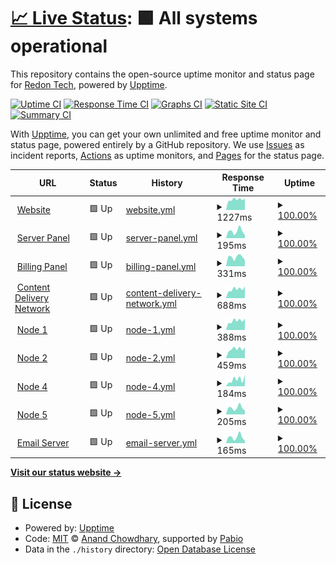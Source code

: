 # [📈 Live Status](https://status.redon.tech): <!--live status--> **🟩 All systems operational**

This repository contains the open-source uptime monitor and status page for [Redon Tech](https://redon.tech), powered by [Upptime](https://github.com/upptime/upptime).

[![Uptime CI](https://github.com/Redon-Tech/status/workflows/Uptime%20CI/badge.svg)](https://github.com/Redon-Tech/status/actions?query=workflow%3A%22Uptime+CI%22)
[![Response Time CI](https://github.com/Redon-Tech/status/workflows/Response%20Time%20CI/badge.svg)](https://github.com/Redon-Tech/status/actions?query=workflow%3A%22Response+Time+CI%22)
[![Graphs CI](https://github.com/Redon-Tech/status/workflows/Graphs%20CI/badge.svg)](https://github.com/Redon-Tech/status/actions?query=workflow%3A%22Graphs+CI%22)
[![Static Site CI](https://github.com/Redon-Tech/status/workflows/Static%20Site%20CI/badge.svg)](https://github.com/Redon-Tech/status/actions?query=workflow%3A%22Static+Site+CI%22)
[![Summary CI](https://github.com/Redon-Tech/status/workflows/Summary%20CI/badge.svg)](https://github.com/Redon-Tech/status/actions?query=workflow%3A%22Summary+CI%22)

With [Upptime](https://upptime.js.org), you can get your own unlimited and free uptime monitor and status page, powered entirely by a GitHub repository. We use [Issues](https://github.com/Redon-Tech/status/issues) as incident reports, [Actions](https://github.com/Redon-Tech/status/actions) as uptime monitors, and [Pages](https://status.redon.tech) for the status page.

<!--start: status pages-->
<!-- This summary is generated by Upptime (https://github.com/upptime/upptime) -->
<!-- Do not edit this manually, your changes will be overwritten -->
<!-- prettier-ignore -->
| URL | Status | History | Response Time | Uptime |
| --- | ------ | ------- | ------------- | ------ |
| <img alt="" src="https://icons.duckduckgo.com/ip3/redon.tech.ico" height="13"> [Website](https://redon.tech) | 🟩 Up | [website.yml](https://github.com/Redon-Tech/status/commits/HEAD/history/website.yml) | <details><summary><img alt="Response time graph" src="./graphs/website/response-time-week.png" height="20"> 1227ms</summary><br><a href="https://status.redon.tech/history/website"><img alt="Response time 1106" src="https://img.shields.io/endpoint?url=https%3A%2F%2Fraw.githubusercontent.com%2FRedon-Tech%2Fstatus%2FHEAD%2Fapi%2Fwebsite%2Fresponse-time.json"></a><br><a href="https://status.redon.tech/history/website"><img alt="24-hour response time 1453" src="https://img.shields.io/endpoint?url=https%3A%2F%2Fraw.githubusercontent.com%2FRedon-Tech%2Fstatus%2FHEAD%2Fapi%2Fwebsite%2Fresponse-time-day.json"></a><br><a href="https://status.redon.tech/history/website"><img alt="7-day response time 1227" src="https://img.shields.io/endpoint?url=https%3A%2F%2Fraw.githubusercontent.com%2FRedon-Tech%2Fstatus%2FHEAD%2Fapi%2Fwebsite%2Fresponse-time-week.json"></a><br><a href="https://status.redon.tech/history/website"><img alt="30-day response time 1170" src="https://img.shields.io/endpoint?url=https%3A%2F%2Fraw.githubusercontent.com%2FRedon-Tech%2Fstatus%2FHEAD%2Fapi%2Fwebsite%2Fresponse-time-month.json"></a><br><a href="https://status.redon.tech/history/website"><img alt="1-year response time 1106" src="https://img.shields.io/endpoint?url=https%3A%2F%2Fraw.githubusercontent.com%2FRedon-Tech%2Fstatus%2FHEAD%2Fapi%2Fwebsite%2Fresponse-time-year.json"></a></details> | <details><summary><a href="https://status.redon.tech/history/website">100.00%</a></summary><a href="https://status.redon.tech/history/website"><img alt="All-time uptime 100.00%" src="https://img.shields.io/endpoint?url=https%3A%2F%2Fraw.githubusercontent.com%2FRedon-Tech%2Fstatus%2FHEAD%2Fapi%2Fwebsite%2Fuptime.json"></a><br><a href="https://status.redon.tech/history/website"><img alt="24-hour uptime 100.00%" src="https://img.shields.io/endpoint?url=https%3A%2F%2Fraw.githubusercontent.com%2FRedon-Tech%2Fstatus%2FHEAD%2Fapi%2Fwebsite%2Fuptime-day.json"></a><br><a href="https://status.redon.tech/history/website"><img alt="7-day uptime 100.00%" src="https://img.shields.io/endpoint?url=https%3A%2F%2Fraw.githubusercontent.com%2FRedon-Tech%2Fstatus%2FHEAD%2Fapi%2Fwebsite%2Fuptime-week.json"></a><br><a href="https://status.redon.tech/history/website"><img alt="30-day uptime 100.00%" src="https://img.shields.io/endpoint?url=https%3A%2F%2Fraw.githubusercontent.com%2FRedon-Tech%2Fstatus%2FHEAD%2Fapi%2Fwebsite%2Fuptime-month.json"></a><br><a href="https://status.redon.tech/history/website"><img alt="1-year uptime 100.00%" src="https://img.shields.io/endpoint?url=https%3A%2F%2Fraw.githubusercontent.com%2FRedon-Tech%2Fstatus%2FHEAD%2Fapi%2Fwebsite%2Fuptime-year.json"></a></details>
| <img alt="" src="https://icons.duckduckgo.com/ip3/panel.redon.tech.ico" height="13"> [Server Panel](https://panel.redon.tech) | 🟩 Up | [server-panel.yml](https://github.com/Redon-Tech/status/commits/HEAD/history/server-panel.yml) | <details><summary><img alt="Response time graph" src="./graphs/server-panel/response-time-week.png" height="20"> 195ms</summary><br><a href="https://status.redon.tech/history/server-panel"><img alt="Response time 199" src="https://img.shields.io/endpoint?url=https%3A%2F%2Fraw.githubusercontent.com%2FRedon-Tech%2Fstatus%2FHEAD%2Fapi%2Fserver-panel%2Fresponse-time.json"></a><br><a href="https://status.redon.tech/history/server-panel"><img alt="24-hour response time 130" src="https://img.shields.io/endpoint?url=https%3A%2F%2Fraw.githubusercontent.com%2FRedon-Tech%2Fstatus%2FHEAD%2Fapi%2Fserver-panel%2Fresponse-time-day.json"></a><br><a href="https://status.redon.tech/history/server-panel"><img alt="7-day response time 195" src="https://img.shields.io/endpoint?url=https%3A%2F%2Fraw.githubusercontent.com%2FRedon-Tech%2Fstatus%2FHEAD%2Fapi%2Fserver-panel%2Fresponse-time-week.json"></a><br><a href="https://status.redon.tech/history/server-panel"><img alt="30-day response time 183" src="https://img.shields.io/endpoint?url=https%3A%2F%2Fraw.githubusercontent.com%2FRedon-Tech%2Fstatus%2FHEAD%2Fapi%2Fserver-panel%2Fresponse-time-month.json"></a><br><a href="https://status.redon.tech/history/server-panel"><img alt="1-year response time 199" src="https://img.shields.io/endpoint?url=https%3A%2F%2Fraw.githubusercontent.com%2FRedon-Tech%2Fstatus%2FHEAD%2Fapi%2Fserver-panel%2Fresponse-time-year.json"></a></details> | <details><summary><a href="https://status.redon.tech/history/server-panel">100.00%</a></summary><a href="https://status.redon.tech/history/server-panel"><img alt="All-time uptime 100.00%" src="https://img.shields.io/endpoint?url=https%3A%2F%2Fraw.githubusercontent.com%2FRedon-Tech%2Fstatus%2FHEAD%2Fapi%2Fserver-panel%2Fuptime.json"></a><br><a href="https://status.redon.tech/history/server-panel"><img alt="24-hour uptime 100.00%" src="https://img.shields.io/endpoint?url=https%3A%2F%2Fraw.githubusercontent.com%2FRedon-Tech%2Fstatus%2FHEAD%2Fapi%2Fserver-panel%2Fuptime-day.json"></a><br><a href="https://status.redon.tech/history/server-panel"><img alt="7-day uptime 100.00%" src="https://img.shields.io/endpoint?url=https%3A%2F%2Fraw.githubusercontent.com%2FRedon-Tech%2Fstatus%2FHEAD%2Fapi%2Fserver-panel%2Fuptime-week.json"></a><br><a href="https://status.redon.tech/history/server-panel"><img alt="30-day uptime 100.00%" src="https://img.shields.io/endpoint?url=https%3A%2F%2Fraw.githubusercontent.com%2FRedon-Tech%2Fstatus%2FHEAD%2Fapi%2Fserver-panel%2Fuptime-month.json"></a><br><a href="https://status.redon.tech/history/server-panel"><img alt="1-year uptime 100.00%" src="https://img.shields.io/endpoint?url=https%3A%2F%2Fraw.githubusercontent.com%2FRedon-Tech%2Fstatus%2FHEAD%2Fapi%2Fserver-panel%2Fuptime-year.json"></a></details>
| <img alt="" src="https://icons.duckduckgo.com/ip3/billing.redon.tech.ico" height="13"> [Billing Panel](https://billing.redon.tech) | 🟩 Up | [billing-panel.yml](https://github.com/Redon-Tech/status/commits/HEAD/history/billing-panel.yml) | <details><summary><img alt="Response time graph" src="./graphs/billing-panel/response-time-week.png" height="20"> 331ms</summary><br><a href="https://status.redon.tech/history/billing-panel"><img alt="Response time 320" src="https://img.shields.io/endpoint?url=https%3A%2F%2Fraw.githubusercontent.com%2FRedon-Tech%2Fstatus%2FHEAD%2Fapi%2Fbilling-panel%2Fresponse-time.json"></a><br><a href="https://status.redon.tech/history/billing-panel"><img alt="24-hour response time 243" src="https://img.shields.io/endpoint?url=https%3A%2F%2Fraw.githubusercontent.com%2FRedon-Tech%2Fstatus%2FHEAD%2Fapi%2Fbilling-panel%2Fresponse-time-day.json"></a><br><a href="https://status.redon.tech/history/billing-panel"><img alt="7-day response time 331" src="https://img.shields.io/endpoint?url=https%3A%2F%2Fraw.githubusercontent.com%2FRedon-Tech%2Fstatus%2FHEAD%2Fapi%2Fbilling-panel%2Fresponse-time-week.json"></a><br><a href="https://status.redon.tech/history/billing-panel"><img alt="30-day response time 328" src="https://img.shields.io/endpoint?url=https%3A%2F%2Fraw.githubusercontent.com%2FRedon-Tech%2Fstatus%2FHEAD%2Fapi%2Fbilling-panel%2Fresponse-time-month.json"></a><br><a href="https://status.redon.tech/history/billing-panel"><img alt="1-year response time 320" src="https://img.shields.io/endpoint?url=https%3A%2F%2Fraw.githubusercontent.com%2FRedon-Tech%2Fstatus%2FHEAD%2Fapi%2Fbilling-panel%2Fresponse-time-year.json"></a></details> | <details><summary><a href="https://status.redon.tech/history/billing-panel">100.00%</a></summary><a href="https://status.redon.tech/history/billing-panel"><img alt="All-time uptime 98.54%" src="https://img.shields.io/endpoint?url=https%3A%2F%2Fraw.githubusercontent.com%2FRedon-Tech%2Fstatus%2FHEAD%2Fapi%2Fbilling-panel%2Fuptime.json"></a><br><a href="https://status.redon.tech/history/billing-panel"><img alt="24-hour uptime 100.00%" src="https://img.shields.io/endpoint?url=https%3A%2F%2Fraw.githubusercontent.com%2FRedon-Tech%2Fstatus%2FHEAD%2Fapi%2Fbilling-panel%2Fuptime-day.json"></a><br><a href="https://status.redon.tech/history/billing-panel"><img alt="7-day uptime 100.00%" src="https://img.shields.io/endpoint?url=https%3A%2F%2Fraw.githubusercontent.com%2FRedon-Tech%2Fstatus%2FHEAD%2Fapi%2Fbilling-panel%2Fuptime-week.json"></a><br><a href="https://status.redon.tech/history/billing-panel"><img alt="30-day uptime 100.00%" src="https://img.shields.io/endpoint?url=https%3A%2F%2Fraw.githubusercontent.com%2FRedon-Tech%2Fstatus%2FHEAD%2Fapi%2Fbilling-panel%2Fuptime-month.json"></a><br><a href="https://status.redon.tech/history/billing-panel"><img alt="1-year uptime 98.54%" src="https://img.shields.io/endpoint?url=https%3A%2F%2Fraw.githubusercontent.com%2FRedon-Tech%2Fstatus%2FHEAD%2Fapi%2Fbilling-panel%2Fuptime-year.json"></a></details>
| <img alt="" src="https://icons.duckduckgo.com/ip3/cdn.redon.tech.ico" height="13"> [Content Delivery Network](https://cdn.redon.tech) | 🟩 Up | [content-delivery-network.yml](https://github.com/Redon-Tech/status/commits/HEAD/history/content-delivery-network.yml) | <details><summary><img alt="Response time graph" src="./graphs/content-delivery-network/response-time-week.png" height="20"> 688ms</summary><br><a href="https://status.redon.tech/history/content-delivery-network"><img alt="Response time 625" src="https://img.shields.io/endpoint?url=https%3A%2F%2Fraw.githubusercontent.com%2FRedon-Tech%2Fstatus%2FHEAD%2Fapi%2Fcontent-delivery-network%2Fresponse-time.json"></a><br><a href="https://status.redon.tech/history/content-delivery-network"><img alt="24-hour response time 797" src="https://img.shields.io/endpoint?url=https%3A%2F%2Fraw.githubusercontent.com%2FRedon-Tech%2Fstatus%2FHEAD%2Fapi%2Fcontent-delivery-network%2Fresponse-time-day.json"></a><br><a href="https://status.redon.tech/history/content-delivery-network"><img alt="7-day response time 688" src="https://img.shields.io/endpoint?url=https%3A%2F%2Fraw.githubusercontent.com%2FRedon-Tech%2Fstatus%2FHEAD%2Fapi%2Fcontent-delivery-network%2Fresponse-time-week.json"></a><br><a href="https://status.redon.tech/history/content-delivery-network"><img alt="30-day response time 661" src="https://img.shields.io/endpoint?url=https%3A%2F%2Fraw.githubusercontent.com%2FRedon-Tech%2Fstatus%2FHEAD%2Fapi%2Fcontent-delivery-network%2Fresponse-time-month.json"></a><br><a href="https://status.redon.tech/history/content-delivery-network"><img alt="1-year response time 625" src="https://img.shields.io/endpoint?url=https%3A%2F%2Fraw.githubusercontent.com%2FRedon-Tech%2Fstatus%2FHEAD%2Fapi%2Fcontent-delivery-network%2Fresponse-time-year.json"></a></details> | <details><summary><a href="https://status.redon.tech/history/content-delivery-network">100.00%</a></summary><a href="https://status.redon.tech/history/content-delivery-network"><img alt="All-time uptime 98.45%" src="https://img.shields.io/endpoint?url=https%3A%2F%2Fraw.githubusercontent.com%2FRedon-Tech%2Fstatus%2FHEAD%2Fapi%2Fcontent-delivery-network%2Fuptime.json"></a><br><a href="https://status.redon.tech/history/content-delivery-network"><img alt="24-hour uptime 100.00%" src="https://img.shields.io/endpoint?url=https%3A%2F%2Fraw.githubusercontent.com%2FRedon-Tech%2Fstatus%2FHEAD%2Fapi%2Fcontent-delivery-network%2Fuptime-day.json"></a><br><a href="https://status.redon.tech/history/content-delivery-network"><img alt="7-day uptime 100.00%" src="https://img.shields.io/endpoint?url=https%3A%2F%2Fraw.githubusercontent.com%2FRedon-Tech%2Fstatus%2FHEAD%2Fapi%2Fcontent-delivery-network%2Fuptime-week.json"></a><br><a href="https://status.redon.tech/history/content-delivery-network"><img alt="30-day uptime 99.96%" src="https://img.shields.io/endpoint?url=https%3A%2F%2Fraw.githubusercontent.com%2FRedon-Tech%2Fstatus%2FHEAD%2Fapi%2Fcontent-delivery-network%2Fuptime-month.json"></a><br><a href="https://status.redon.tech/history/content-delivery-network"><img alt="1-year uptime 98.45%" src="https://img.shields.io/endpoint?url=https%3A%2F%2Fraw.githubusercontent.com%2FRedon-Tech%2Fstatus%2FHEAD%2Fapi%2Fcontent-delivery-network%2Fuptime-year.json"></a></details>
| <img alt="" src="https://icons.duckduckgo.com/ip3/node1.redon.tech.ico" height="13"> [Node 1](https://node1.redon.tech:8080) | 🟩 Up | [node-1.yml](https://github.com/Redon-Tech/status/commits/HEAD/history/node-1.yml) | <details><summary><img alt="Response time graph" src="./graphs/node-1/response-time-week.png" height="20"> 388ms</summary><br><a href="https://status.redon.tech/history/node-1"><img alt="Response time 357" src="https://img.shields.io/endpoint?url=https%3A%2F%2Fraw.githubusercontent.com%2FRedon-Tech%2Fstatus%2FHEAD%2Fapi%2Fnode-1%2Fresponse-time.json"></a><br><a href="https://status.redon.tech/history/node-1"><img alt="24-hour response time 447" src="https://img.shields.io/endpoint?url=https%3A%2F%2Fraw.githubusercontent.com%2FRedon-Tech%2Fstatus%2FHEAD%2Fapi%2Fnode-1%2Fresponse-time-day.json"></a><br><a href="https://status.redon.tech/history/node-1"><img alt="7-day response time 388" src="https://img.shields.io/endpoint?url=https%3A%2F%2Fraw.githubusercontent.com%2FRedon-Tech%2Fstatus%2FHEAD%2Fapi%2Fnode-1%2Fresponse-time-week.json"></a><br><a href="https://status.redon.tech/history/node-1"><img alt="30-day response time 374" src="https://img.shields.io/endpoint?url=https%3A%2F%2Fraw.githubusercontent.com%2FRedon-Tech%2Fstatus%2FHEAD%2Fapi%2Fnode-1%2Fresponse-time-month.json"></a><br><a href="https://status.redon.tech/history/node-1"><img alt="1-year response time 357" src="https://img.shields.io/endpoint?url=https%3A%2F%2Fraw.githubusercontent.com%2FRedon-Tech%2Fstatus%2FHEAD%2Fapi%2Fnode-1%2Fresponse-time-year.json"></a></details> | <details><summary><a href="https://status.redon.tech/history/node-1">100.00%</a></summary><a href="https://status.redon.tech/history/node-1"><img alt="All-time uptime 99.40%" src="https://img.shields.io/endpoint?url=https%3A%2F%2Fraw.githubusercontent.com%2FRedon-Tech%2Fstatus%2FHEAD%2Fapi%2Fnode-1%2Fuptime.json"></a><br><a href="https://status.redon.tech/history/node-1"><img alt="24-hour uptime 100.00%" src="https://img.shields.io/endpoint?url=https%3A%2F%2Fraw.githubusercontent.com%2FRedon-Tech%2Fstatus%2FHEAD%2Fapi%2Fnode-1%2Fuptime-day.json"></a><br><a href="https://status.redon.tech/history/node-1"><img alt="7-day uptime 100.00%" src="https://img.shields.io/endpoint?url=https%3A%2F%2Fraw.githubusercontent.com%2FRedon-Tech%2Fstatus%2FHEAD%2Fapi%2Fnode-1%2Fuptime-week.json"></a><br><a href="https://status.redon.tech/history/node-1"><img alt="30-day uptime 99.96%" src="https://img.shields.io/endpoint?url=https%3A%2F%2Fraw.githubusercontent.com%2FRedon-Tech%2Fstatus%2FHEAD%2Fapi%2Fnode-1%2Fuptime-month.json"></a><br><a href="https://status.redon.tech/history/node-1"><img alt="1-year uptime 99.40%" src="https://img.shields.io/endpoint?url=https%3A%2F%2Fraw.githubusercontent.com%2FRedon-Tech%2Fstatus%2FHEAD%2Fapi%2Fnode-1%2Fuptime-year.json"></a></details>
| <img alt="" src="https://icons.duckduckgo.com/ip3/node2.redon.tech.ico" height="13"> [Node 2](https://node2.redon.tech:8080) | 🟩 Up | [node-2.yml](https://github.com/Redon-Tech/status/commits/HEAD/history/node-2.yml) | <details><summary><img alt="Response time graph" src="./graphs/node-2/response-time-week.png" height="20"> 459ms</summary><br><a href="https://status.redon.tech/history/node-2"><img alt="Response time 396" src="https://img.shields.io/endpoint?url=https%3A%2F%2Fraw.githubusercontent.com%2FRedon-Tech%2Fstatus%2FHEAD%2Fapi%2Fnode-2%2Fresponse-time.json"></a><br><a href="https://status.redon.tech/history/node-2"><img alt="24-hour response time 496" src="https://img.shields.io/endpoint?url=https%3A%2F%2Fraw.githubusercontent.com%2FRedon-Tech%2Fstatus%2FHEAD%2Fapi%2Fnode-2%2Fresponse-time-day.json"></a><br><a href="https://status.redon.tech/history/node-2"><img alt="7-day response time 459" src="https://img.shields.io/endpoint?url=https%3A%2F%2Fraw.githubusercontent.com%2FRedon-Tech%2Fstatus%2FHEAD%2Fapi%2Fnode-2%2Fresponse-time-week.json"></a><br><a href="https://status.redon.tech/history/node-2"><img alt="30-day response time 419" src="https://img.shields.io/endpoint?url=https%3A%2F%2Fraw.githubusercontent.com%2FRedon-Tech%2Fstatus%2FHEAD%2Fapi%2Fnode-2%2Fresponse-time-month.json"></a><br><a href="https://status.redon.tech/history/node-2"><img alt="1-year response time 396" src="https://img.shields.io/endpoint?url=https%3A%2F%2Fraw.githubusercontent.com%2FRedon-Tech%2Fstatus%2FHEAD%2Fapi%2Fnode-2%2Fresponse-time-year.json"></a></details> | <details><summary><a href="https://status.redon.tech/history/node-2">100.00%</a></summary><a href="https://status.redon.tech/history/node-2"><img alt="All-time uptime 94.23%" src="https://img.shields.io/endpoint?url=https%3A%2F%2Fraw.githubusercontent.com%2FRedon-Tech%2Fstatus%2FHEAD%2Fapi%2Fnode-2%2Fuptime.json"></a><br><a href="https://status.redon.tech/history/node-2"><img alt="24-hour uptime 100.00%" src="https://img.shields.io/endpoint?url=https%3A%2F%2Fraw.githubusercontent.com%2FRedon-Tech%2Fstatus%2FHEAD%2Fapi%2Fnode-2%2Fuptime-day.json"></a><br><a href="https://status.redon.tech/history/node-2"><img alt="7-day uptime 100.00%" src="https://img.shields.io/endpoint?url=https%3A%2F%2Fraw.githubusercontent.com%2FRedon-Tech%2Fstatus%2FHEAD%2Fapi%2Fnode-2%2Fuptime-week.json"></a><br><a href="https://status.redon.tech/history/node-2"><img alt="30-day uptime 100.00%" src="https://img.shields.io/endpoint?url=https%3A%2F%2Fraw.githubusercontent.com%2FRedon-Tech%2Fstatus%2FHEAD%2Fapi%2Fnode-2%2Fuptime-month.json"></a><br><a href="https://status.redon.tech/history/node-2"><img alt="1-year uptime 94.23%" src="https://img.shields.io/endpoint?url=https%3A%2F%2Fraw.githubusercontent.com%2FRedon-Tech%2Fstatus%2FHEAD%2Fapi%2Fnode-2%2Fuptime-year.json"></a></details>
| <img alt="" src="https://icons.duckduckgo.com/ip3/node4.redon.tech.ico" height="13"> [Node 4](https://node4.redon.tech:8080) | 🟩 Up | [node-4.yml](https://github.com/Redon-Tech/status/commits/HEAD/history/node-4.yml) | <details><summary><img alt="Response time graph" src="./graphs/node-4/response-time-week.png" height="20"> 184ms</summary><br><a href="https://status.redon.tech/history/node-4"><img alt="Response time 149" src="https://img.shields.io/endpoint?url=https%3A%2F%2Fraw.githubusercontent.com%2FRedon-Tech%2Fstatus%2FHEAD%2Fapi%2Fnode-4%2Fresponse-time.json"></a><br><a href="https://status.redon.tech/history/node-4"><img alt="24-hour response time 276" src="https://img.shields.io/endpoint?url=https%3A%2F%2Fraw.githubusercontent.com%2FRedon-Tech%2Fstatus%2FHEAD%2Fapi%2Fnode-4%2Fresponse-time-day.json"></a><br><a href="https://status.redon.tech/history/node-4"><img alt="7-day response time 184" src="https://img.shields.io/endpoint?url=https%3A%2F%2Fraw.githubusercontent.com%2FRedon-Tech%2Fstatus%2FHEAD%2Fapi%2Fnode-4%2Fresponse-time-week.json"></a><br><a href="https://status.redon.tech/history/node-4"><img alt="30-day response time 161" src="https://img.shields.io/endpoint?url=https%3A%2F%2Fraw.githubusercontent.com%2FRedon-Tech%2Fstatus%2FHEAD%2Fapi%2Fnode-4%2Fresponse-time-month.json"></a><br><a href="https://status.redon.tech/history/node-4"><img alt="1-year response time 149" src="https://img.shields.io/endpoint?url=https%3A%2F%2Fraw.githubusercontent.com%2FRedon-Tech%2Fstatus%2FHEAD%2Fapi%2Fnode-4%2Fresponse-time-year.json"></a></details> | <details><summary><a href="https://status.redon.tech/history/node-4">100.00%</a></summary><a href="https://status.redon.tech/history/node-4"><img alt="All-time uptime 98.78%" src="https://img.shields.io/endpoint?url=https%3A%2F%2Fraw.githubusercontent.com%2FRedon-Tech%2Fstatus%2FHEAD%2Fapi%2Fnode-4%2Fuptime.json"></a><br><a href="https://status.redon.tech/history/node-4"><img alt="24-hour uptime 100.00%" src="https://img.shields.io/endpoint?url=https%3A%2F%2Fraw.githubusercontent.com%2FRedon-Tech%2Fstatus%2FHEAD%2Fapi%2Fnode-4%2Fuptime-day.json"></a><br><a href="https://status.redon.tech/history/node-4"><img alt="7-day uptime 100.00%" src="https://img.shields.io/endpoint?url=https%3A%2F%2Fraw.githubusercontent.com%2FRedon-Tech%2Fstatus%2FHEAD%2Fapi%2Fnode-4%2Fuptime-week.json"></a><br><a href="https://status.redon.tech/history/node-4"><img alt="30-day uptime 100.00%" src="https://img.shields.io/endpoint?url=https%3A%2F%2Fraw.githubusercontent.com%2FRedon-Tech%2Fstatus%2FHEAD%2Fapi%2Fnode-4%2Fuptime-month.json"></a><br><a href="https://status.redon.tech/history/node-4"><img alt="1-year uptime 98.78%" src="https://img.shields.io/endpoint?url=https%3A%2F%2Fraw.githubusercontent.com%2FRedon-Tech%2Fstatus%2FHEAD%2Fapi%2Fnode-4%2Fuptime-year.json"></a></details>
| <img alt="" src="https://icons.duckduckgo.com/ip3/node5.redon.tech.ico" height="13"> [Node 5](https://node5.redon.tech:8080) | 🟩 Up | [node-5.yml](https://github.com/Redon-Tech/status/commits/HEAD/history/node-5.yml) | <details><summary><img alt="Response time graph" src="./graphs/node-5/response-time-week.png" height="20"> 205ms</summary><br><a href="https://status.redon.tech/history/node-5"><img alt="Response time 180" src="https://img.shields.io/endpoint?url=https%3A%2F%2Fraw.githubusercontent.com%2FRedon-Tech%2Fstatus%2FHEAD%2Fapi%2Fnode-5%2Fresponse-time.json"></a><br><a href="https://status.redon.tech/history/node-5"><img alt="24-hour response time 106" src="https://img.shields.io/endpoint?url=https%3A%2F%2Fraw.githubusercontent.com%2FRedon-Tech%2Fstatus%2FHEAD%2Fapi%2Fnode-5%2Fresponse-time-day.json"></a><br><a href="https://status.redon.tech/history/node-5"><img alt="7-day response time 205" src="https://img.shields.io/endpoint?url=https%3A%2F%2Fraw.githubusercontent.com%2FRedon-Tech%2Fstatus%2FHEAD%2Fapi%2Fnode-5%2Fresponse-time-week.json"></a><br><a href="https://status.redon.tech/history/node-5"><img alt="30-day response time 188" src="https://img.shields.io/endpoint?url=https%3A%2F%2Fraw.githubusercontent.com%2FRedon-Tech%2Fstatus%2FHEAD%2Fapi%2Fnode-5%2Fresponse-time-month.json"></a><br><a href="https://status.redon.tech/history/node-5"><img alt="1-year response time 180" src="https://img.shields.io/endpoint?url=https%3A%2F%2Fraw.githubusercontent.com%2FRedon-Tech%2Fstatus%2FHEAD%2Fapi%2Fnode-5%2Fresponse-time-year.json"></a></details> | <details><summary><a href="https://status.redon.tech/history/node-5">100.00%</a></summary><a href="https://status.redon.tech/history/node-5"><img alt="All-time uptime 98.85%" src="https://img.shields.io/endpoint?url=https%3A%2F%2Fraw.githubusercontent.com%2FRedon-Tech%2Fstatus%2FHEAD%2Fapi%2Fnode-5%2Fuptime.json"></a><br><a href="https://status.redon.tech/history/node-5"><img alt="24-hour uptime 100.00%" src="https://img.shields.io/endpoint?url=https%3A%2F%2Fraw.githubusercontent.com%2FRedon-Tech%2Fstatus%2FHEAD%2Fapi%2Fnode-5%2Fuptime-day.json"></a><br><a href="https://status.redon.tech/history/node-5"><img alt="7-day uptime 100.00%" src="https://img.shields.io/endpoint?url=https%3A%2F%2Fraw.githubusercontent.com%2FRedon-Tech%2Fstatus%2FHEAD%2Fapi%2Fnode-5%2Fuptime-week.json"></a><br><a href="https://status.redon.tech/history/node-5"><img alt="30-day uptime 100.00%" src="https://img.shields.io/endpoint?url=https%3A%2F%2Fraw.githubusercontent.com%2FRedon-Tech%2Fstatus%2FHEAD%2Fapi%2Fnode-5%2Fuptime-month.json"></a><br><a href="https://status.redon.tech/history/node-5"><img alt="1-year uptime 98.85%" src="https://img.shields.io/endpoint?url=https%3A%2F%2Fraw.githubusercontent.com%2FRedon-Tech%2Fstatus%2FHEAD%2Fapi%2Fnode-5%2Fuptime-year.json"></a></details>
| <img alt="" src="https://icons.duckduckgo.com/ip3/mail.redon.tech.ico" height="13"> [Email Server](https://mail.redon.tech) | 🟩 Up | [email-server.yml](https://github.com/Redon-Tech/status/commits/HEAD/history/email-server.yml) | <details><summary><img alt="Response time graph" src="./graphs/email-server/response-time-week.png" height="20"> 165ms</summary><br><a href="https://status.redon.tech/history/email-server"><img alt="Response time 167" src="https://img.shields.io/endpoint?url=https%3A%2F%2Fraw.githubusercontent.com%2FRedon-Tech%2Fstatus%2FHEAD%2Fapi%2Femail-server%2Fresponse-time.json"></a><br><a href="https://status.redon.tech/history/email-server"><img alt="24-hour response time 97" src="https://img.shields.io/endpoint?url=https%3A%2F%2Fraw.githubusercontent.com%2FRedon-Tech%2Fstatus%2FHEAD%2Fapi%2Femail-server%2Fresponse-time-day.json"></a><br><a href="https://status.redon.tech/history/email-server"><img alt="7-day response time 165" src="https://img.shields.io/endpoint?url=https%3A%2F%2Fraw.githubusercontent.com%2FRedon-Tech%2Fstatus%2FHEAD%2Fapi%2Femail-server%2Fresponse-time-week.json"></a><br><a href="https://status.redon.tech/history/email-server"><img alt="30-day response time 155" src="https://img.shields.io/endpoint?url=https%3A%2F%2Fraw.githubusercontent.com%2FRedon-Tech%2Fstatus%2FHEAD%2Fapi%2Femail-server%2Fresponse-time-month.json"></a><br><a href="https://status.redon.tech/history/email-server"><img alt="1-year response time 167" src="https://img.shields.io/endpoint?url=https%3A%2F%2Fraw.githubusercontent.com%2FRedon-Tech%2Fstatus%2FHEAD%2Fapi%2Femail-server%2Fresponse-time-year.json"></a></details> | <details><summary><a href="https://status.redon.tech/history/email-server">100.00%</a></summary><a href="https://status.redon.tech/history/email-server"><img alt="All-time uptime 100.00%" src="https://img.shields.io/endpoint?url=https%3A%2F%2Fraw.githubusercontent.com%2FRedon-Tech%2Fstatus%2FHEAD%2Fapi%2Femail-server%2Fuptime.json"></a><br><a href="https://status.redon.tech/history/email-server"><img alt="24-hour uptime 100.00%" src="https://img.shields.io/endpoint?url=https%3A%2F%2Fraw.githubusercontent.com%2FRedon-Tech%2Fstatus%2FHEAD%2Fapi%2Femail-server%2Fuptime-day.json"></a><br><a href="https://status.redon.tech/history/email-server"><img alt="7-day uptime 100.00%" src="https://img.shields.io/endpoint?url=https%3A%2F%2Fraw.githubusercontent.com%2FRedon-Tech%2Fstatus%2FHEAD%2Fapi%2Femail-server%2Fuptime-week.json"></a><br><a href="https://status.redon.tech/history/email-server"><img alt="30-day uptime 100.00%" src="https://img.shields.io/endpoint?url=https%3A%2F%2Fraw.githubusercontent.com%2FRedon-Tech%2Fstatus%2FHEAD%2Fapi%2Femail-server%2Fuptime-month.json"></a><br><a href="https://status.redon.tech/history/email-server"><img alt="1-year uptime 100.00%" src="https://img.shields.io/endpoint?url=https%3A%2F%2Fraw.githubusercontent.com%2FRedon-Tech%2Fstatus%2FHEAD%2Fapi%2Femail-server%2Fuptime-year.json"></a></details>

<!--end: status pages-->

[**Visit our status website →**](https://status.redon.tech)

## 📄 License

- Powered by: [Upptime](https://github.com/upptime/upptime)
- Code: [MIT](./LICENSE) © [Anand Chowdhary](https://anandchowdhary.com), supported by [Pabio](https://pabio.com)
- Data in the `./history` directory: [Open Database License](https://opendatacommons.org/licenses/odbl/1-0/)

